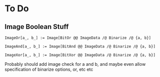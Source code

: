 # To Do

## Image Boolean Stuff

```wolframlanguage
ImageOr[a_, b_] := Image[BitOr @@ ImageData /@ Binarize /@ {a, b}]

ImageAnd[a_, b_] := Image[BitAnd @@ ImageData /@ Binarize /@ {a, b}]

ImageXor[a_, b_] := Image[BitXor @@ ImageData /@ Binarize /@ {a, b}]
```

Probably should add image check for a and b, and maybe even allow specification of binarize options, or, etc etc
